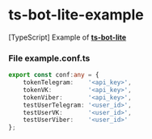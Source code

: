 # ts-bot-lite-example
 [TypeScript] Example of **[ts-bot-lite](https://github.com/develol/ts-bot-lite)**

### File example.conf.ts
```typescript
export const conf:any = {
    tokenTelegram:    '<api_key>',
    tokenVK:          '<api_key>',
    tokenViber:       '<api_key>',
    testUserTelegram: '<user_id>',
    testUserVK:       '<user_id>',
    testUserViber:    '<user_id>'
};
```
